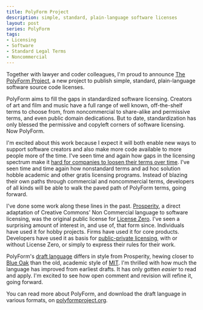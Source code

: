 ```yaml
---
title: PolyForm Project
description: simple, standard, plain-language software licenses
layout: post
series: PolyForm
tags:
- Licensing
- Software
- Standard Legal Terms
- Noncommercial
---
```


Together with lawyer and coder colleagues, I'm proud to announce [The PolyForm Project](https://polyformproject.org/), a new project to publish simple, standard, plain-language software source code licenses.

PolyForm aims to fill the gaps in standardized software licensing.  Creators of art and film and music have a full range of well known, off-the-shelf terms to choose from, from noncommercial to share-alike and permissive terms, and even public domain dedications.  But to date, standardization has only blessed the permissive and copyleft corners of software licensing.  Now PolyForm.

I'm excited about this work because I expect it will both enable new ways to support software creators and also make more code available to more people more of the time.  I've seen time and again how gaps in the licensing spectrum make it [hard for companies to loosen their terms over time](https://writing.kemitchell.com/2019/04/06/Stairway-to-Heaven).  I've seen time and time again how nonstandard terms and ad hoc solution hobble academic and other gratis licensing programs.  Instead of blazing their own paths through commercial and noncommercial terms, developers of all kinds will be able to walk the paved path of PolyForm terms, going forward.

I've done some work along these lines in the past.  [Prosperity](https://polyformproject.org/), a direct adaptation of Creative Commons' Non Commercial language to software licensing, was the original public license for [License Zero](https://licensezero.com).  I've seen a surprising amount of interest in, and use of, that form since.  Individuals have used it for hobby projects.  Firms have used it for core products.  Developers have used it as basis for [public-private licensing](https://indieopensource.com/public-private/indies), with or without License Zero, or simply to express their rules for their work.

PolyForm's [draft language](https://docs.google.com/document/d/1EMbmyG3CNcIL5yJmQOvffo_CZCiwLREZHR3kXvDmPsk/edit?usp=sharing) differs in style from Prosperity, hewing closer to [Blue Oak](https://blueoakcouncil.org/license/1.0.0) than the old, academic style of [MIT](https://blueoakcouncil.org/license/1.0.0).  I'm thrilled with how much the language has improved from earliest drafts.  It has only gotten _easier_ to read and apply.   I'm excited to see how open comment and revision will refine it, going forward.

You can read more about PolyForm, and download the draft language in various formats, on [polyformproject.org](https://polyformproject.org).
